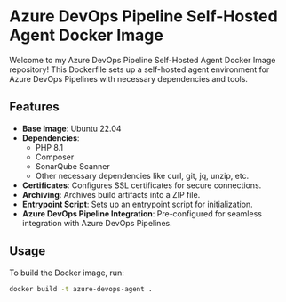 # Azure DevOps Pipeline Self-Hosted Agent Docker Image

Welcome to my Azure DevOps Pipeline Self-Hosted Agent Docker Image repository! This Dockerfile sets up a self-hosted agent environment for Azure DevOps Pipelines with necessary dependencies and tools.

## Features

- **Base Image**: Ubuntu 22.04
- **Dependencies**:
  - PHP 8.1
  - Composer
  - SonarQube Scanner
  - Other necessary dependencies like curl, git, jq, unzip, etc.
- **Certificates**: Configures SSL certificates for secure connections.
- **Archiving**: Archives build artifacts into a ZIP file.
- **Entrypoint Script**: Sets up an entrypoint script for initialization.
- **Azure DevOps Pipeline Integration**: Pre-configured for seamless integration with Azure DevOps Pipelines.

## Usage

To build the Docker image, run:

```bash
docker build -t azure-devops-agent .
